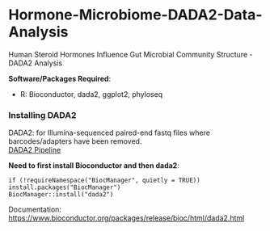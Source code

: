 # Hormone-Microbiome-DADA2-Data-Analysis
Human Steroid Hormones Influence Gut Microbial Community Structure - DADA2 Analysis

**Software/Packages Required**:
- R: Bioconductor, dada2, ggplot2, phyloseq

### Installing DADA2
DADA2: for Illumina-sequenced paired-end fastq files where barcodes/adapters have been removed.  
[DADA2 Pipeline](https://benjjneb.github.io/dada2/tutorial_1_8.html)

**Need to first install Bioconductor and then dada2**:

`if (!requireNamespace("BiocManager", quietly = TRUE))`  
`install.packages("BiocManager")`  
`BiocManager::install("dada2")`

Documentation: https://www.bioconductor.org/packages/release/bioc/html/dada2.html
